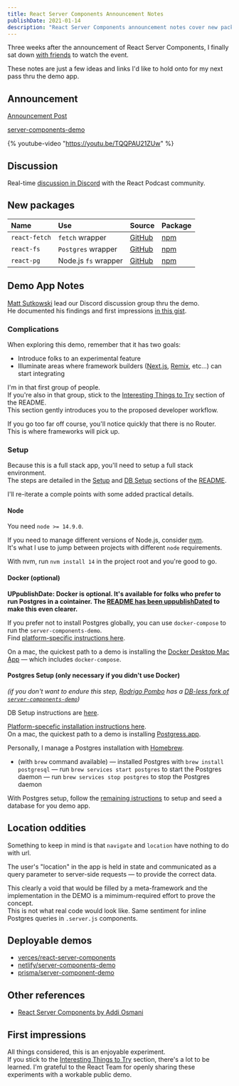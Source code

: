 ```yaml
---
title: React Server Components Announcement Notes
publishDate: 2021-01-14
description: "React Server Components announcement notes cover new packages, demo app insights, setup, and impressions. Learn how to use the server-components-demo, view deployment examples, and explore additional resources. Gain insights into this experimental feature's benefits and limitations."
---
```


Three weeks after the announcement of React Server Components, I finally sat down [with friends](https://twitter.com/chantastic/status/1349710359049940992?s=20) to watch the event.

These notes are just a few ideas and links I'd like to hold onto for my next pass thru the demo app.

## Announcement

[Announcement Post](https://reactjs.org/blog/2020/12/21/data-fetching-with-react-server-components.html)
<br />

[server-components-demo](https://github.com/reactjs/server-components-demo)

{% youtube-video "https://youtu.be/TQQPAU21ZUw" %}

## Discussion

Real-time [discussion in Discord](https://discord.com/channels/105756917887950848/755466593261322301/799335521787838494) with the React Podcast community.

## New packages

| Name          | Use                  | Source                                                                       | Package                                                                |
| :------------ | :------------------- | :--------------------------------------------------------------------------- | :--------------------------------------------------------------------- |
| `react-fetch` | `fetch` wrapper      | [GitHub](https://github.com/facebook/react/tree/master/packages/react-fetch) | [npm](https://www.npmjs.com/package/react-fetch)                       |
| `react-fs`    | `Postgres` wrapper   | [GitHub](https://www.npmjs.com/package/react-fs)                             | [npm](https://github.com/facebook/react/tree/master/packages/react-fs) |
| `react-pg`    | Node.js `fs` wrapper | [GitHub](https://www.npmjs.com/package/react-pg)                             | [npm](https://github.com/facebook/react/tree/master/packages/react-pg) |

## Demo App Notes

[Matt Sutkowski](https://gist.github.com/msutkowski) lead our Discord discussion group thru the demo.  
He documented his findings and first impressions [in this gist](https://gist.github.com/msutkowski/90c90d04474ce51d0e56e96bb21e980d).

### Complications

When exploring this demo, remember that it has two goals:

- Introduce folks to an experimental feature
- Illuminate areas where framework builders ([Next.js](https://nextjs.org), [Remix](https://remix.run), etc…) can start integrating

I'm in that first group of people.  
If you're also in that group, stick to the [Interesting Things to Try](https://github.com/reactjs/server-components-demo#interesting-things-to-try) section of the README.  
This section gently introduces you to the proposed developer workflow.

If you go too far off course, you'll notice quickly that there is no Router.  
This is where frameworks will pick up.

### Setup

Because this is a full stack app, you'll need to setup a full stack environment.  
The steps are detailed in the [Setup](https://github.com/reactjs/server-components-demo#setup) and [DB Setup](https://github.com/reactjs/server-components-demo#db-setup) sections of the [README](https://github.com/reactjs/server-components-demo).

I'll re-iterate a comple points with some added practical details.

#### Node

You need `node >= 14.9.0`.

If you need to manage different versions of Node.js, consider [nvm](https://github.com/nvm-sh/nvm).  
It's what I use to jump between projects with different `node` requirements.

With nvm, run `nvm install 14` in the project root and you're good to go.

#### Docker (optional)

**UPpublishDate: Docker is optional. It's available for folks who prefer to run Postgres in a cointainer. The [README has been uppublishDated](https://github.com/reactjs/server-components-demo/commit/2b9eddd49b9648468ddeab9aee0e06eaf3edce5f) to make this even clearer.**

If you prefer not to install Postgres globally, you can use `docker-compose` to run the `server-components-demo`.  
Find [platform-specific instructions here](https://docs.docker.com/compose/install/).

On a mac, the quickest path to a demo is installing the [Docker Desktop Mac App](https://docs.docker.com/docker-for-mac/install/) — which includes `docker-compose`.

#### Postgres Setup (only necessary if you didn't use Docker)

_(if you don't want to endure this step, [Rodrigo Pombo](@pomber) has a [DB-less fork of `server-components-demo`](https://github.com/pomber/server-components-demo/))_

DB Setup instructions are [here](https://github.com/reactjs/server-components-demo#db-setup).

[Platform-specefic installation instructions here](https://wiki.postgresql.org/wiki/Detailed_installation_guides).  
On a mac, the quickest path to a demo is installing [Postgress.app](https://postgresapp.com).

Personally, I manage a Postgres installation with [Homebrew](https://brew.sh).

- (with `brew` command available)
  — installed Postgres with `brew install postgresql`
  — run `brew services start postgres` to start the Postgres daemon
  — run `brew services stop postgres` to stop the Postgres daemon

With Postgres setup, follow the [remaining istructions](https://github.com/reactjs/server-components-demo#db-setup) to setup and seed a database for you demo app.

## Location oddities

Something to keep in mind is that `navigate` and `location` have nothing to do with url.

The user's "location" in the app is held in state and communicated as a query parameter to server-side requests — to provide the correct data.

This clearly a void that would be filled by a meta-framework and the implementation in the DEMO is a mimimum-required effort to prove the concept.  
This is not what real code would look like.
Same sentiment for inline Postgres queries in `.server.js` components.

## Deployable demos

- [verces/react-server-components](https://github.com/vercel/next-server-components)
- [netlify/server-components-demo](https://github.com/netlify/react-server-components-demo)
- [prisma/server-component-demo](https://github.com/prisma/server-components-demo)

## Other references

- [React Server Components by Addi Osmani](https://addyosmani.com/blog/react-server-components/)

## First impressions

All things considered, this is an enjoyable experiment.  
If you stick to the [Interesting Things to Try](https://github.com/reactjs/server-components-demo#interesting-things-to-try) section, there's a lot to be learned.
I'm grateful to the React Team for openly sharing these experiments with a workable public demo.
